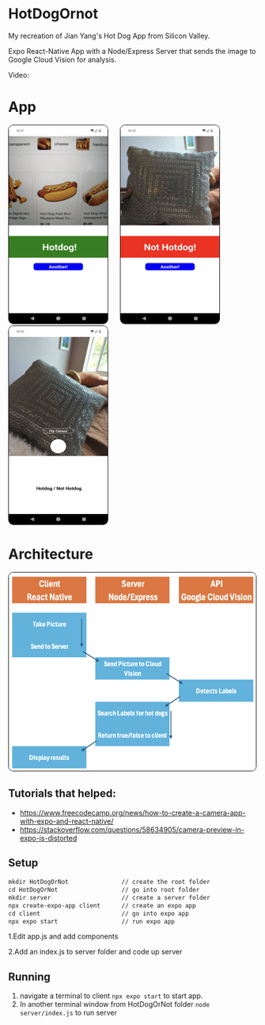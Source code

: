 # HotDogOrnot
My recreation of Jian Yang's Hot Dog App from Silicon Valley.

 Expo React-Native App with a Node/Express Server that sends the image to Google Cloud Vision for analysis.

 Video: 

# App
<div>
<img src='App_Dog.png' style='width: 200px; height: 400px; margin-right: 20px; border: 1px solid black; border-radius: 10px'/>
<img src='App_NotDog.png' style='width: 200px; height: 400px; margin-right: 20px; border: 1px solid black; border-radius: 10px'/>
<img src='App_Home.png' style='width: 200px; height: 400px; margin-right: 20px; border: 1px solid black; border-radius: 10px'/>
</div>

# Architecture
<img src='App_Diagram.png' style='width: 500px; height: 400px; border: 1px solid black; border-radius: 10px'/>

Tutorials that helped:
- 
- https://www.freecodecamp.org/news/how-to-create-a-camera-app-with-expo-and-react-native/ 
- https://stackoverflow.com/questions/58634905/camera-preview-in-expo-is-distorted



## Setup
```
mkdir HotDogOrNot               // create the root folder
cd HotDogOrNot                  // go into root folder
mkdir server                    // create a server folder
npx create-expo-app client      // create an expo app
cd client                       // go into expo app
npx expo start                  // run expo app
```

1.Edit app.js and add components

2.Add an index.js to server folder and code up server

## Running
1. navigate a terminal to client `npx expo start` to start app.
2. In another terminal window from HotDogOrNot folder `node server/index.js` to run server
